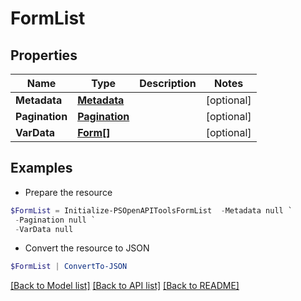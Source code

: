 # FormList
## Properties

Name | Type | Description | Notes
------------ | ------------- | ------------- | -------------
**Metadata** | [**Metadata**](Metadata.md) |  | [optional] 
**Pagination** | [**Pagination**](Pagination.md) |  | [optional] 
**VarData** | [**Form[]**](Form.md) |  | [optional] 

## Examples

- Prepare the resource
```powershell
$FormList = Initialize-PSOpenAPIToolsFormList  -Metadata null `
 -Pagination null `
 -VarData null
```

- Convert the resource to JSON
```powershell
$FormList | ConvertTo-JSON
```

[[Back to Model list]](../README.md#documentation-for-models) [[Back to API list]](../README.md#documentation-for-api-endpoints) [[Back to README]](../README.md)

